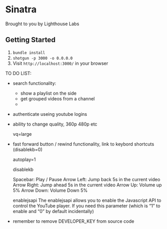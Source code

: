 Sinatra
=============

Brought to you by Lighthouse Labs

## Getting Started

1. `bundle install`
2. `shotgun -p 3000 -o 0.0.0.0`
3. Visit `http://localhost:3000/` in your browser

TO DO LIST:

- search functionality:
  - show a playlist on the side
  - get grouped videos from a channel
  - 
  
- authenticate useing youtube logins
- ability to change quality, 360p 480p etc
    
    vq=large

- fast forward button / rewind functionality, link to keybord shortcuts (disablekb=0) 

    autoplay=1

    disablekb

    Spacebar:  Play / Pause
    Arrow Left:  Jump back 5s in the current video
    Arrow Right:  Jump ahead 5s in the current video
    Arrow Up:  Volume up 5%
    Arrow Down:  Volume Down 5%


    enablejsapi
    The enablejsapi allows you to enable the Javascript API to control the YouTube player. If you need this parameter (which is “1” to enable and “0” by default incidentally)

- remember to remove DEVELOPER_KEY from source code
